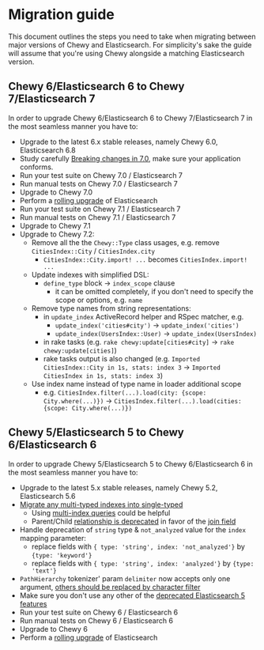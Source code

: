 # Migration guide

This document outlines the steps you need to take when migrating between major versions of
Chewy and Elasticsearch. For simplicity's sake the guide will assume that you're using
Chewy alongside a matching Elasticsearch version.

## Chewy 6/Elasticsearch 6 to Chewy 7/Elasticsearch 7

In order to upgrade Chewy 6/Elasticsearch 6 to Chewy 7/Elasticsearch 7 in the most seamless manner you have to:

* Upgrade to the latest 6.x stable releases, namely Chewy 6.0, Elasticsearch 6.8
* Study carefully [Breaking changes in 7.0](https://www.elastic.co/guide/en/elasticsearch/reference/current/breaking-changes-7.0.htmll), make sure your application conforms.
* Run your test suite on Chewy 7.0 / Elasticsearch 7
* Run manual tests on Chewy 7.0 / Elasticsearch 7
* Upgrade to Chewy 7.0
* Perform a [rolling upgrade](https://www.elastic.co/guide/en/elasticsearch/reference//rolling-upgrades.html) of Elasticsearch
* Run your test suite on Chewy 7.1 / Elasticsearch 7
* Run manual tests on Chewy 7.1 / Elasticsearch 7
* Upgrade to Chewy 7.1
* Upgrade to Chewy 7.2:
  * Remove all the the `Chewy::Type` class usages, e.g. remove `CitiesIndex::City` / `CitiesIndex.city`
    * `CitiesIndex::City.import! ...` becomes `CitiesIndex.import! ...`
  * Update indexes with simplified DSL:
    * `define_type` block -> `index_scope` clause
      * it can be omitted completely, if you don't need to specify the scope or options, e.g. `name`
  * Remove type names from string representations:
    * in `update_index` ActiveRecord helper and RSpec matcher, e.g.
      * `update_index('cities#city')` -> `update_index('cities')`
      * `update_index(UsersIndex::User)` -> `update_index(UsersIndex)`
    * in rake tasks (e.g. `rake chewy:update[cities#city]` -> `rake chewy:update[cities]`)
    * rake tasks output is also changed (e.g. `Imported CitiesIndex::City in 1s, stats: index 3` -> `Imported CitiesIndex in 1s, stats: index 3`)
  * Use index name instead of type name in loader additional scope
    * e.g. `CitiesIndex.filter(...).load(city: {scope: City.where(...)})` -> `CitiesIndex.filter(...).load(cities: {scope: City.where(...)})`

## Chewy 5/Elasticsearch 5 to Chewy 6/Elasticsearch 6

In order to upgrade Chewy 5/Elasticsearch 5 to Chewy 6/Elasticsearch 6 in the most seamless manner you have to:

* Upgrade to the latest 5.x stable releases, namely Chewy 5.2, Elasticsearch 5.6
* [Migrate any multi-typed indexes into single-typed](https://www.elastic.co/guide/en/elasticsearch/reference/6.8/removal-of-types.html)
  * Using [multi-index queries](https://github.com/toptal/chewy/pull/657) could be helpful
  * Parent/Child [relationship is deprecated](https://www.elastic.co/guide/en/elasticsearch/reference/6.8/removal-of-types.html#parent-child-mapping-types) in favor of the [join field](https://www.elastic.co/guide/en/elasticsearch/reference/6.8/parent-join.html)
* Handle deprecation of `string` type & `not_analyzed` value for the `index` mapping parameter:
  * replace fields with `{ type: 'string', index: 'not_analyzed'}` by `{type: 'keyword'}`
  * replace fields with `{ type: 'string', index: 'analyzed'}` by `{type: 'text'}`
* `PathHierarchy` tokenizer' param `delimiter` now accepts only one argument, [others should be replaced by character filter ](https://discuss.elastic.co/t/multichar-delimiter-in-path-hierarchy-tokenizer/16203)
* Make sure you don't use any other of the [deprecated Elasticsearch 5 features](https://www.elastic.co/guide/en/elasticsearch/reference/6.8/breaking-changes-6.0.html)
* Run your test suite on Chewy 6 / Elasticsearch 6
* Run manual tests on Chewy 6 / Elasticsearch 6
* Upgrade to Chewy 6
* Perform a [rolling upgrade](https://www.elastic.co/guide/en/elasticsearch/reference/6.8/rolling-upgrades.html) of Elasticsearch
